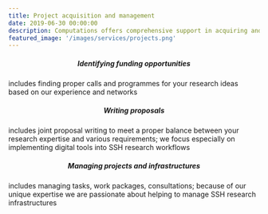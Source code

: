 ```yaml
---
title: Project acquisition and management
date: 2019-06-30 00:00:00
description: Computations offers comprehensive support in acquiring and managing research projects. Our focus is on identifying funding opportunities, transforming research ideas into manageable projects and supporting management of existing projects.
featured_image: '/images/services/projects.png'
---
```


<div class="page-blog">
    <section class="all-posts">
        <div class="wrap">
            <div class="posts__list grid">
                <div>
                    <h5 class="post__title subtitle--bold" style="text-align: center;">Identifying funding opportunities</h5>
                    <p>includes finding proper calls and programmes for your research ideas based on our experience and networks</p>
                </div>
                <div>
                    <h5 class="post__title subtitle--bold" style="text-align: center;">Writing proposals</h5>
                    <p>includes joint proposal writing to meet a proper balance between your research expertise and various requirements; we focus especially on implementing digital tools into SSH research workflows</p>
                </div>
                <div>
                    <h5 class="post__title subtitle--bold" style="text-align: center;">Managing projects and infrastructures</h5>
                    <p>includes managing tasks, work packages, consultations; because of our unique expertise we are passionate about helping to manage SSH research infrastructures</p>
                </div>
            </div>
        </div>
    </section>
</div>